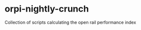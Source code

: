 orpi-nightly-crunch
===================

Collection of scripts calculating the open rail performance index

